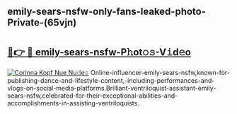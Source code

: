 ## emily-sears-nsfw-only-fans​-leaked-photo​-Private-(65vjn)


# <h2><a href="https://mediaupload.pro?title=emily-sears-nsfw&ref=git">🔗👉 🔴 emily-sears-nsfw-P𝚑ot𝚘𝚜-V𝚒d𝚎o</a></h2>

[![Corinna Kopf Nue Nu𝚍e𝚜](https://i.imgur.com/0qMVB7G.gif)](https://mediaupload.pro?title=emily-sears-nsfw&ref=git)
Online-influencer-emily-sears-nsfw,known-for-publishing-dance-and-lifestyle-content,-including-performances-and-vlogs-on-social-media-platforms.Brilliant-ventriloquist-assistant-emily-sears-nsfw,celebrated-for-their-exceptional-abilities-and-accomplishments-in-assisting-ventriloquists.  